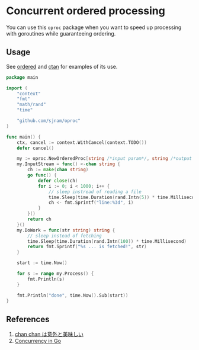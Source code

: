 # Concurrent ordered processing
You can use this `oproc` package when you want to speed up processing with goroutines
while guaranteeing ordering.

## Usage
See [ordered](./examples/ordered) and [ctan](./examples/ctan) for examples of its use.
````go
package main

import (
	"context"
	"fmt"
	"math/rand"
	"time"

	"github.com/sjnam/oproc"
)

func main() {
	ctx, cancel := context.WithCancel(context.TODO())
	defer cancel()

	my := oproc.NewOrderedProc[string /*input param*/, string /*output param*/](ctx)
	my.InputStream = func() <-chan string {
		ch := make(chan string)
		go func() {
			defer close(ch)
			for i := 0; i < 1000; i++ {
				// sleep instread of reading a file
				time.Sleep(time.Duration(rand.Intn(5)) * time.Millisecond)
				ch <- fmt.Sprintf("line:%3d", i)
			}
		}()
		return ch
	}()
	my.DoWork = func(str string) string {
		// sleep instead of fetching
		time.Sleep(time.Duration(rand.Intn(100)) * time.Millisecond)
		return fmt.Sprintf("%s ... is fetched!", str)
	}

	start := time.Now()

	for s := range my.Process() {
		fmt.Println(s)
	}

	fmt.Println("done", time.Now().Sub(start))
}
````

## References
1. [chan chan は意外と美味しい](https://qiita.com/hogedigo/items/15af273176599307a2b2)
1. [Concurrency in Go](https://www.oreilly.com/library/view/concurrency-in-go/9781491941294/)
